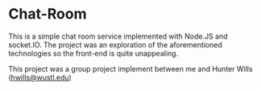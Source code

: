 # Chat-Room
This is a simple chat room service implemented with Node.JS and socket.IO. The project was an exploration of the aforementioned technologies so the front-end is quite unappealing.


This project was a group project implement between me and Hunter Wills (hwills@wustl.edu)
